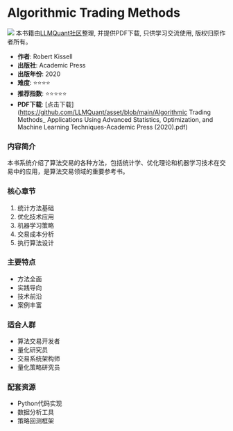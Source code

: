 # Algorithmic Trading Methods

![](https://fastly.jsdelivr.net/gh/bucketio/img3@main/2024/09/04/1725464231869-e0b2f727-2a0f-4270-bf6c-31ddc350426a.gif)
本书籍由[LLMQuant社区](https://llmquant.com/)整理, 并提供PDF下载, 只供学习交流使用, 版权归原作者所有。


- **作者**: Robert Kissell
- **出版社**: Academic Press
- **出版年份**: 2020
- **难度**: ⭐⭐⭐⭐
- **推荐指数**: ⭐⭐⭐⭐⭐
- **PDF下载**: [点击下载](https://github.com/LLMQuant/asset/blob/main/Algorithmic Trading Methods_ Applications Using Advanced Statistics, Optimization, and Machine Learning Techniques-Academic Press (2020).pdf)

### 内容简介

本书系统介绍了算法交易的各种方法，包括统计学、优化理论和机器学习技术在交易中的应用，是算法交易领域的重要参考书。

### 核心章节

1. 统计方法基础
2. 优化技术应用
3. 机器学习策略
4. 交易成本分析
5. 执行算法设计

### 主要特点

- 方法全面
- 实践导向
- 技术前沿
- 案例丰富

### 适合人群

- 算法交易开发者
- 量化研究员
- 交易系统架构师
- 量化策略研究员

### 配套资源

- Python代码实现
- 数据分析工具
- 策略回测框架
